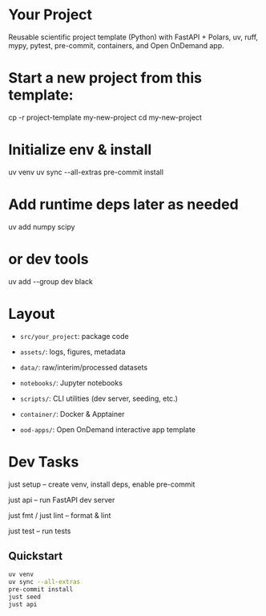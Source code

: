 # Your Project

Reusable scientific project template (Python) with FastAPI + Polars, uv, ruff, mypy, pytest, pre-commit, containers, and Open OnDemand app.

# Start a new project from this template:
cp -r project-template my-new-project
cd my-new-project

# Initialize env & install
uv venv
uv sync --all-extras
pre-commit install

# Add runtime deps later as needed
uv add numpy scipy
# or dev tools
uv add --group dev black

# Layout

- `src/your_project`: package code

- `assets/`: logs, figures, metadata

- `data/`: raw/interim/processed datasets

- `notebooks/`: Jupyter notebooks

- `scripts/`: CLI utilities (dev server, seeding, etc.)

- `container/`: Docker & Apptainer

- `ood-apps/`: Open OnDemand interactive app template

# Dev Tasks

just setup – create venv, install deps, enable pre-commit

just api – run FastAPI dev server

just fmt / just lint – format & lint

just test – run tests

## Quickstart
```bash
uv venv
uv sync --all-extras
pre-commit install
just seed
just api
```


